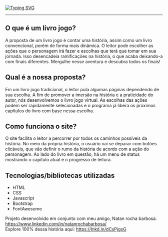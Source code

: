 [![Typing SVG](https://readme-typing-svg.herokuapp.com?font=Fredoka&size=35&color=55A9D3&center=true&multiline=true&lines=Reading+Paths)](https://git.io/typing-svg)

---

## O que é um livro jogo?
A proposta de um livro jogo é contar uma história, assim como um livro convencional, porém de forma mais dinâmica. O leitor pode escolher as ações que o personagem irá fazer e escolhas que terá que tomar em sua jornada. Isso desencadeia ramificações na história, o que acaba deixando-a com finais diferentes. Mergulhe nesse aventura e descubra todos os finais!


## Qual é a nossa proposta?
Em um livro jogo tradicional, o leitor pula algumas páginas dependendo de sua escolha. A fim de promover a imersão na história e a praticidade do autor, nós desenvolvemos o livro jogo virtual. As escolhas das ações podem ser rapidamente selecionadas e o programa já libera os proximos capítulos do livro com base nessa escolha.


## Como funciona o site?
O site facilita o leitor a percorrer por todos os caminhos possíveis da história. No meio da própria história, o usuário vai se deparar com botões clicáveis, que vão definir o rumo da história de acordo com a ação do personagem. Ao lado do livro em questão, há um menu de status mostrando o capítulo atual e o progresso de leitura.


## Tecnologias/bibliotecas utilizadas
- HTML
- CSS
- Javascript
- Bootstrap
- FontAwesome

Projeto desenvolvido em conjunto com meu amigo, Natan rocha barbosa.
<br/>
https://www.linkedin.com/in/natanrochabarbosa/
<br/>
Explore 100% dessa história aqui: https://lnkd.in/dCsPjgxG
